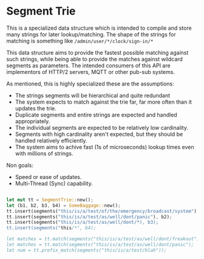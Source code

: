 # Segment Trie

This is a specialized data structure which is intended to compile and store many strings for later lookup/matching. 
The shape of the strings for matching is something like `/admin/user/*/clock/sign-in/*`

This data structure aims to provide the fastest possible matching against such strings, while being able to provide the matches against wildcard segments as parameters. 
The intended consumers of this API are implementors of HTTP/2 servers, MQTT or other pub-sub systems. 

As mentioned, this is highly specialized these are the assumptions: 

* The strings segments will be hierarchical and quite redundant
* The system expects to match against the trie far, far more often than it updates the trie.
* Duplicate segments and entire strings are expected and handled appropriately.
* The individual segments are expected to be relatively low cardinality. 
* Segments with high cardinality aren't expected, but they should be handled relatively efficiently.
* The system aims to achive fast (1s of microseconds) lookup times even with millions of strings.

Non goals: 

* Speed or ease of updates.
* Multi-Thread (Sync) capability. 


```rust

let mut tt = SegmentTrie::new();
let (b1, b2, b3, b4) = SomeBaggage::new();
tt.insert(segments("this/is/a/test/of/the/emergency/broadcast/system"), b1);
tt.insert(segments("this/is/a/test/as/well/dont/panic"), b2);
tt.insert(segments("this/is/a/test/as/well/dont/*), b3);
tt.insert(segments("this/*", b4);

let matches = tt.match(segments("this/is/a/test/as/well/dont/freakout");
let matches = tt.match(segments("this/is/a/test/as/well/dont/panic");
let num = tt.prefix_match(segments("this/is/a/test/blah"));

```
